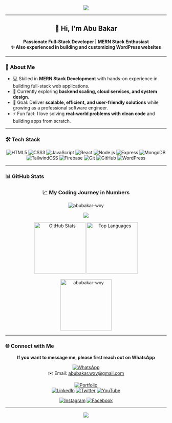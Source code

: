 <!-- Banner -->
<p align="center">
  <img src="https://capsule-render.vercel.app/api?type=waving&color=0:4facfe,100:00f2fe&height=200&section=header&text=Abu%20Bakar&fontSize=45&fontColor=fff&animation=fadeIn&fontAlignY=35&desc=Full-Stack%20Developer%20|%20MERN%20Stack%20Enthusiast&descSize=18&descAlignY=55" />
</p>

---

<h2 align="center">👋 Hi, I'm Abu Bakar</h2>
<h4 align="center">
Passionate Full-Stack Developer | MERN Stack Enthusiast <br/>
✨ Also experienced in building and customizing WordPress websites
</h4>

---

### 🚀 About Me

-   💻 Skilled in **MERN Stack Development** with hands-on experience in building full-stack web applications.
-   🌱 Currently exploring **backend scaling, cloud services, and system design**.
-   🎯 Goal: Deliver **scalable, efficient, and user-friendly solutions** while growing as a professional software engineer.
-   ⚡ Fun fact: I love solving **real-world problems with clean code** and building apps from scratch.

---

### 🛠️ Tech Stack

<div align="center">

![HTML5](https://img.shields.io/badge/HTML5-E34F26?style=for-the-badge&logo=html5&logoColor=white)
![CSS3](https://img.shields.io/badge/CSS3-1572B6?style=for-the-badge&logo=css3&logoColor=white)
![JavaScript](https://img.shields.io/badge/JavaScript-F7DF1E?style=for-the-badge&logo=javascript&logoColor=black)
![React](https://img.shields.io/badge/React-20232A?style=for-the-badge&logo=react&logoColor=61DAFB)
![Node.js](https://img.shields.io/badge/Node.js-339933?style=for-the-badge&logo=node.js&logoColor=white)
![Express](https://img.shields.io/badge/Express.js-000000?style=for-the-badge&logo=express&logoColor=white)
![MongoDB](https://img.shields.io/badge/MongoDB-4EA94B?style=for-the-badge&logo=mongodb&logoColor=white)
![TailwindCSS](https://img.shields.io/badge/Tailwind_CSS-38B2AC?style=for-the-badge&logo=tailwind-css&logoColor=white)
![Firebase](https://img.shields.io/badge/Firebase-FFCA28?style=for-the-badge&logo=firebase&logoColor=black)
![Git](https://img.shields.io/badge/Git-F05032?style=for-the-badge&logo=git&logoColor=white)
![GitHub](https://img.shields.io/badge/GitHub-181717?style=for-the-badge&logo=github&logoColor=white)
![WordPress](https://img.shields.io/badge/WordPress-21759B?style=for-the-badge&logo=wordpress&logoColor=white)

</div>

---

### 📊 GitHub Stats

<h3 align="center">📈 My Coding Journey in Numbers</h3>

<!-- Profile Views -->
<p align="center">
  <img src="https://komarev.com/ghpvc/?username=abubakar-wxy&label=Profile%20Views&color=00c6ff&style=flat" alt="abubakar-wxy" />
</p>

<!-- GitHub Trophy -->
<p align="center">
  <img src="https://github-profile-trophy.vercel.app/?username=abubakar-wxy&theme=flat&no-frame=true&margin-w=10&margin-h=10&column=6" />
</p>

<!-- GitHub Stats & Languages -->
<div align="center">
    <img height="160" 
         src="https://github-readme-stats.vercel.app/api?username=abubakar-wxy&show_icons=true&theme=dracula&hide_border=false&count_private=true" 
         alt="GitHub Stats" />
    <img height="160" 
         src="https://github-readme-stats.vercel.app/api/top-langs/?username=abubakar-wxy&layout=compact&theme=dracula&hide_border=false" 
         alt="Top Languages" />
</div>

<!-- Contribution Streak -->
<p align="center">
  <img src="https://github-readme-streak-stats.herokuapp.com/?user=abubakar-wxy&theme=dracula&hide_border=false" alt="abubakar-wxy" height="160" />
</p>

---

### 🌐 Connect with Me

<div align="center">

**If you want to message me, please first reach out on WhatsApp**

[![WhatsApp](https://img.shields.io/badge/WhatsApp-brightgreen?style=for-the-badge&logo=whatsapp&logoColor=white)](https://wa.me/8801879114768)  
✉️ Email: [abubakar.wxy@gmail.com](mailto:abubakar.wxy@gmail.com)

[![Portfolio](https://img.shields.io/badge/Portfolio-FFD700?style=for-the-badge&logo=githubpages&logoColor=black)](https://abu-bakar-portfolio.web.app/)  
[![LinkedIn](https://img.shields.io/badge/LinkedIn-0077B5?style=for-the-badge&logo=linkedin&logoColor=white)](https://www.linkedin.com/in/abubakar24/)
[![Twitter](https://img.shields.io/badge/Twitter-000000?style=for-the-badge&logo=x&logoColor=white)](https://x.com/abubakar_wxy)
[![YouTube](https://img.shields.io/badge/YouTube-FF0000?style=for-the-badge&logo=youtube&logoColor=white)](https://www.youtube.com/@iam-Abu-Bakar)

<!-- Kept professional links first, optional socials below -->

[![Instagram](https://img.shields.io/badge/Instagram-E4405F?style=for-the-badge&logo=instagram&logoColor=white)](https://www.instagram.com/abubakar.wxy/)
[![Facebook](https://img.shields.io/badge/Facebook-1877F2?style=for-the-badge&logo=facebook&logoColor=white)](https://www.facebook.com/freelancerabubakar)

</div>

---

<p align="center">
  <img src="https://capsule-render.vercel.app/api?type=waving&color=0:00f2fe,100:4facfe&height=120&section=footer"/>
</p>
